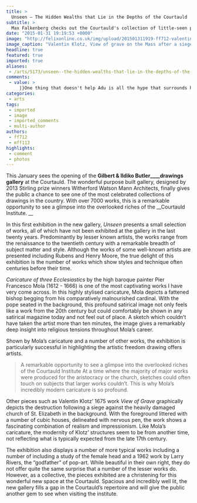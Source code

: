 ```yaml
---
title: >
  Unseen — The Hidden Wealths that Lie in the Depths of the Courtauld
subtitle: >
  Max Falkenberg checks out the Courtauld's collection of little-seen pictures
date: "2015-01-31 19:19:53 +0000"
image: "http://felixonline.co.uk/img/upload/201501311919-ff712-valentin-klotz---view-of-grave-on-the-mass-after-a-siege-1675.-the-courtauld-gallerya.jpg"
image_caption: "Valentin Klotz, View of grave on the Mass after a siege, 1675. "
headline: true
featured: true
imported: true
aliases:
 - /arts/5173/unseen--the-hidden-wealths-that-lie-in-the-depths-of-the-courtauld
comments:
 - value: >
     |}One thing that doesn't help Adu is all the hype that surrounds him, as through your body . people externally America expecting great things from him on an every week basis. Various corporations have got signed sponsorship deals with Adu, like Nike for $1 million, are promoting him more or less anywhere as a brand new 'boy wonder' and stronger only enhance pressure that is already on his young shoulders. <br>fifa 16 hack http://creditsfut.com/,eremochaetous epitenon <br>breechloadernonacademicsimpertinences buy canadian goose jacket hermes birkin glycine canada goose buy in nyc air max solde homme air max 90 pas cher de femme Tampa Bay Buccaneers Ali Marpet ELITE Jerseys
categories:
 - arts
tags:
 - imported
 - image
 - imported_comments
 - multi-author
authors:
 - ff712
 - mff113
highlights:
 - comment
 - photos
---
```


This January sees the opening of the __Gilbert & Ildiko Butler____drawings gallery__ at the Courtauld. The wonderful purpose built gallery, designed by 2013 Stirling prize winners Witherford Watson Mann Architects, finally gives the public a chance to see one of the most celebrated collections of drawings in the country. With over 7000 works, this is a remarkable opportunity to see a glimpse into the overlooked riches of the __Courtauld Institute. __

In this first exhibition in the new gallery, _Unseen_ presents a small selection of works, all of which have not been exhibited at the gallery in the last twenty years. Predominantly by lesser known artists, the works range from the renaissance to the twentieth century with a remarkable breadth of subject matter and style. Although the works of some well-known artists are presented including Rubens and Henry Moore, the true delight of this exhibition is the number of works which show styles and technique often centuries before their time.

_Caricature of three Ecclesiastics_ by the high baroque painter Pier Francesco Mola (1612 - 1666) is one of the most captivating works I have very come across. In this highly stylised caricature, Mola depicts a fattened bishop begging from his comparatively malnourished cardinal. With the pope seated in the background, this profound satirical image not only feels like a work from the 20th century but could comfortably be shown in any satirical magazine today and not feel out of place. A sketch which couldn’t have taken the artist more than ten minutes, the image gives a remarkably deep insight into religious tensions throughout Mola’s career.

Shown by Mola’s caricature and a number of other works, the exhibition is particularly successful in highlighting the artistic freedom drawing offers artists.
> A remarkable opportunity to see a glimpse into the overlooked riches of the Courtauld Institute
At a time where the majority of major works were produced for the aristocracy or the church, sketches could often touch on subjects that larger works couldn’t. This is why Mola’s incredibly modern caricature is so profound.

Other pieces such as Valentin Klotz’ 1675 work _View of Grave_ graphically depicts the destruction following a siege against the heavily damaged church of St. Elizabeth in the background. With the foreground littered with a number of cubic houses, delineated with nervous pen, the work shows a fascinating combination of realism and impressionism. Like Mola’s caricature, the modernity of Klotz’ structures seem to be from another time, not reflecting what is typically expected from the late 17th century.

The exhibition also displays a number of more typical works including a number of including a study of the female head and a 1962 work by Larry Rivers, the “godfather” of pop-art. While beautiful in their own right, they do not offer quite the same surprise that a number of the lesser works do. However, as a collective, the pieces exhibited are a christening for this wonderful new space at the Courtauld. Spacious and incredibly well lit, the new gallery fills a gap in the Courtauld’s repertoire and will give the public another gem to see when visiting the institute.
